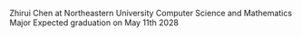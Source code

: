 Zhirui Chen at Northeastern University
Computer Science and Mathematics Major
Expected graduation on May 11th 2028
